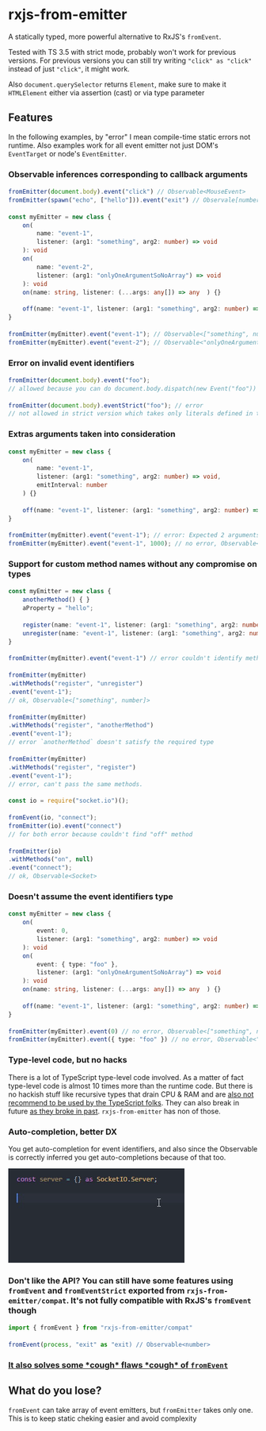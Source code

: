 # rxjs-from-emitter

A statically typed, more powerful alternative to RxJS's `fromEvent`.

Tested with TS 3.5 with strict mode, probably won't work for previous versions. For previous versions you can still try writing `"click" as "click"` instead of just `"click"`, it might work.

Also `document.querySelector` returns `Element`, make sure to make it `HTMLElement` either via assertion (cast) or via type parameter

## Features

In the following examples, by "error" I mean compile-time static errors not runtime. Also examples work for all event emitter not just DOM's `EventTarget` or node's `EventEmitter`.

### Observable inferences corresponding to callback arguments

```typescript
fromEmitter(document.body).event("click") // Observable<MouseEvent>
fromEmitter(spawn("echo", ["hello"])).event("exit") // Observale[number | null, string | null]>

const myEmitter = new class {
    on(
        name: "event-1",
        listener: (arg1: "something", arg2: number) => void
    ): void
    on(
        name: "event-2",
        listener: (arg1: "onlyOneArgumentSoNoArray") => void
    ): void
    on(name: string, listener: (...args: any[]) => any  ) {}

    off(name: "event-1", listener: (arg1: "something", arg2: number) => void) {}
}

fromEmitter(myEmitter).event("event-1"); // Observable<["something", number]>
fromEmitter(myEmitter).event("event-2"); // Observable<"onlyOneArgumentSoNoArray">

```

### Error on invalid event identifiers

```typescript
fromEmitter(document.body).event("foo");
// allowed because you can do document.body.dispatch(new Event("foo"))

fromEmitter(document.body).eventStrict("foo"); // error
// not allowed in strict version which takes only literals defined in the type.

```

### Extras arguments taken into consideration

```typescript
const myEmitter = new class {
    on(
        name: "event-1",
        listener: (arg1: "something", arg2: number) => void,
        emitInterval: number
    ) {}

    off(name: "event-1", listener: (arg1: "something", arg2: number) => void) {}
}

fromEmitter(myEmitter).event("event-1"); // error: Expected 2 arguments, but got 1.
fromEmitter(myEmitter).event("event-1", 1000); // no error, Observable<["something", number]>
```

### Support for custom method names without any compromise on types

```typescript
const myEmitter = new class {
    anotherMethod() { }
    aProperty = "hello";

    register(name: "event-1", listener: (arg1: "something", arg2: number) => void) {}
    unregister(name: "event-1", listener: (arg1: "something", arg2: number) => void) {}
}

fromEmitter(myEmitter).event("event-1") // error couldn't identify methods

fromEmitter(myEmitter)
.withMethods("register", "unregister")
.event("event-1");
// ok, Observable<["something", number]>

fromEmitter(myEmitter)
.withMethods("register", "anotherMethod")
.event("event-1");
// error `anotherMethod` doesn't satisfy the required type

fromEmitter(myEmitter)
.withMethods("register", "register")
.event("event-1");
// error, can't pass the same methods.

const io = require("socket.io")();

fromEvent(io, "connect");
fromEmitter(io).event("connect")
// for both error because couldn't find "off" method

fromEmitter(io)
.withMethods("on", null)
.event("connect");
// ok, Observable<Socket>

```

### Doesn't assume the event identifiers type

```typescript
const myEmitter = new class {
    on(
        event: 0,
        listener: (arg1: "something", arg2: number) => void
    ): void
    on(
        event: { type: "foo" },
        listener: (arg1: "onlyOneArgumentSoNoArray") => void
    ): void
    on(name: string, listener: (...args: any[]) => any  ) {}

    off(name: "event-1", listener: (arg1: "something", arg2: number) => void) {}
}

fromEmitter(myEmitter).event(0) // no error, Observable<["something", number]>
fromEmitter(myEmitter).event({ type: "foo" }) // no error, Observable<"onlyOneArgumentSoNoArray">
```

### Type-level code, but no hacks

There is a lot of TypeScript type-level code involved. As a matter of fact type-level code is almost 10 times more than the runtime code.
But there is no hackish stuff like recursive types that drain CPU & RAM and are [also not recommend to be used by the TypeScript folks](https://github.com/microsoft/TypeScript/pull/24897#issuecomment-401418254). They can also break in future [as they broke in past](https://github.com/microsoft/TypeScript/issues/30188#issue-416399563). `rxjs-from-emitter` has non of those.

### Auto-completion, better DX

You get auto-completion for event identifiers, and also since the Observable is correctly inferred you get auto-completions because of that too.

![Auto-completion, better DX](docs/better-dx.gif)

### Don't like the API? You can still have some features using `fromEvent` and `fromEventStrict` exported from `rxjs-from-emitter/compat`. It's not fully compatible with RxJS's `fromEvent` though

```typescript
import { fromEvent } from "rxjs-from-emitter/compat"

fromEvent(process, "exit" as "exit) // Observable<number>
```

### [It also solves some \*cough* flaws \*cough* of `fromEvent`](https://github.com/devanshj/rxjs-from-emitter/blob/master/docs/solving-some-from-event-flaws.md)

## What do you lose?

`fromEvent` can take array of event emitters, but `fromEmitter` takes only one. This is to keep static cheking easier and avoid complexity
